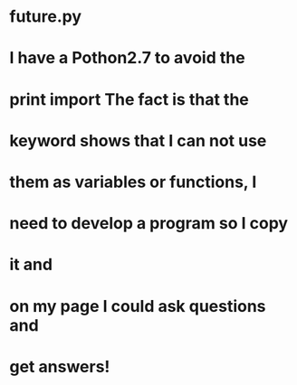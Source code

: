 # future.py
# I have a Pothon2.7 to avoid the

# print import The fact is that the

# keyword shows that I can not use

# them as variables or functions, I

# need to develop a program so I copy

# it and

# on my page I could ask questions and

# get answers!
